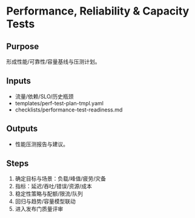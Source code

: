 # Performance, Reliability & Capacity Tests

## Purpose

形成性能/可靠性/容量基线与压测计划。

## Inputs

- 流量/依赖/SLO/历史瓶颈
- templates/perf-test-plan-tmpl.yaml
- checklists/performance-test-readiness.md

## Outputs

- 性能压测报告与建议。

## Steps

1. 确定目标与场景：负载/峰值/疲劳/灾备
2. 指标：延迟/吞吐/错误/资源/成本
3. 稳定性策略与配额/限流/队列
4. 回归与趋势/容量模型联动
5. 进入发布门质量评审
